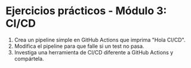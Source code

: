 # Ejercicios prácticos - Módulo 3: CI/CD

1. Crea un pipeline simple en GitHub Actions que imprima "Hola CI/CD".
2. Modifica el pipeline para que falle si un test no pasa.
3. Investiga una herramienta de CI/CD diferente a GitHub Actions y compártela.
